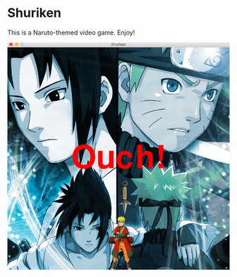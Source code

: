 # Shuriken

This is a Naruto-themed video game. Enjoy! 

![Alt text](ScreenShot.png?raw=true "ScreenShot")
